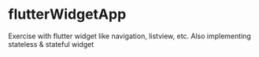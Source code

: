 # flutterWidgetApp
 Exercise with flutter widget like navigation, listview, etc. Also implementing stateless & stateful widget
